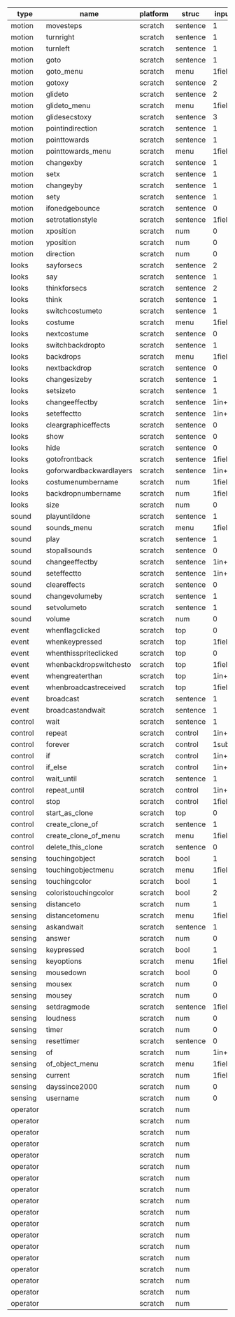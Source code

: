 | type    | name                    | platform | struc    | inputs_N   | notes | upd | checked |
| ------- | ----------------------- | -------- | -------- | ---------- | ----- | --- | ------- |
| motion  | movesteps               | scratch  | sentence | 1          |       |     |         |
| motion  | turnright               | scratch  | sentence | 1          |       |     |         |
| motion  | turnleft                | scratch  | sentence | 1          |       |     |         |
| motion  | goto                    | scratch  | sentence | 1          |       |     |         |
| motion  | goto_menu               | scratch  | menu     | 1field     |       |     |         |
| motion  | gotoxy                  | scratch  | sentence | 2          |       |     |         |
| motion  | glideto                 | scratch  | sentence | 2          |       |     |         |
| motion  | glideto_menu            | scratch  | menu     | 1field     |       |     |         |
| motion  | glidesecstoxy           | scratch  | sentence | 3          |       |     |         |
| motion  | pointindirection        | scratch  | sentence | 1          |       |     |         |
| motion  | pointtowards            | scratch  | sentence | 1          |       |     |         |
| motion  | pointtowards_menu       | scratch  | menu     | 1field     |       |     |         |
| motion  | changexby               | scratch  | sentence | 1          |       |     |         |
| motion  | setx                    | scratch  | sentence | 1          |       |     |         |
| motion  | changeyby               | scratch  | sentence | 1          |       |     |         |
| motion  | sety                    | scratch  | sentence | 1          |       |     |         |
| motion  | ifonedgebounce          | scratch  | sentence | 0          |       |     |         |
| motion  | setrotationstyle        | scratch  | sentence | 1field     |       |     |         |
| motion  | xposition               | scratch  | num      | 0          |       |     |         |
| motion  | yposition               | scratch  | num      | 0          |       |     |         |
| motion  | direction               | scratch  | num      | 0          |       |     |         |
| looks   | sayforsecs              | scratch  | sentence | 2          |       |     |         |
| looks   | say                     | scratch  | sentence | 1          |       |     |         |
| looks   | thinkforsecs            | scratch  | sentence | 2          |       |     |         |
| looks   | think                   | scratch  | sentence | 1          |       |     |         |
| looks   | switchcostumeto         | scratch  | sentence | 1          |       |     |         |
| looks   | costume                 | scratch  | menu     | 1field     |       |     |         |
| looks   | nextcostume             | scratch  | sentence | 0          |       |     |         |
| looks   | switchbackdropto        | scratch  | sentence | 1          |       |     |         |
| looks   | backdrops               | scratch  | menu     | 1field     |       |     |         |
| looks   | nextbackdrop            | scratch  | sentence | 0          |       |     |         |
| looks   | changesizeby            | scratch  | sentence | 1          |       |     |         |
| looks   | setsizeto               | scratch  | sentence | 1          |       |     |         |
| looks   | changeeffectby          | scratch  | sentence | 1in+1field |       |     |         |
| looks   | seteffectto             | scratch  | sentence | 1in+1field |       |     |         |
| looks   | cleargraphiceffects     | scratch  | sentence | 0          |       |     |         |
| looks   | show                    | scratch  | sentence | 0          |       |     |         |
| looks   | hide                    | scratch  | sentence | 0          |       |     |         |
| looks   | gotofrontback           | scratch  | sentence | 1field     |       |     |         |
| looks   | goforwardbackwardlayers | scratch  | sentence | 1in+1field |       |     |         |
| looks   | costumenumbername       | scratch  | num      | 1field     |       |     |         |
| looks   | backdropnumbername      | scratch  | num      | 1field     |       |     |         |
| looks   | size                    | scratch  | num      | 0          |       |     |         |
| sound   | playuntildone           | scratch  | sentence | 1          |       |     |         |
| sound   | sounds_menu             | scratch  | menu     | 1field     |       |     |         |
| sound   | play                    | scratch  | sentence | 1          |       |     |         |
| sound   | stopallsounds           | scratch  | sentence | 0          |       |     |         |
| sound   | changeeffectby          | scratch  | sentence | 1in+1field |       |     |         |
| sound   | seteffectto             | scratch  | sentence | 1in+1field |       |     |         |
| sound   | cleareffects            | scratch  | sentence | 0          |       |     |         |
| sound   | changevolumeby          | scratch  | sentence | 1          |       |     |         |
| sound   | setvolumeto             | scratch  | sentence | 1          |       |     |         |
| sound   | volume                  | scratch  | num      | 0          |       |     |         |
| event   | whenflagclicked         | scratch  | top      | 0          |       |     |         |
| event   | whenkeypressed          | scratch  | top      | 1field     |       |     |         |
| event   | whenthisspriteclicked   | scratch  | top      | 0          |       |     |         |
| event   | whenbackdropswitchesto  | scratch  | top      | 1field     |       |     |         |
| event   | whengreaterthan         | scratch  | top      | 1in+1field |       |     |         |
| event   | whenbroadcastreceived   | scratch  | top      | 1field     |       |     |         |
| event   | broadcast               | scratch  | sentence | 1          |       |     |         |
| event   | broadcastandwait        | scratch  | sentence | 1          |       |     |         |
| control | wait                    | scratch  | sentence | 1          |       |     |         |
| control | repeat                  | scratch  | control  | 1in+1sub   |       |     |         |
| control | forever                 | scratch  | control  | 1sub       |       |     |         |
| control | if                      | scratch  | control  | 1in+1sub   |       |     |         |
| control | if_else                 | scratch  | control  | 1in+2sub   |       |     |         |
| control | wait_until              | scratch  | sentence | 1          |       |     |         |
| control | repeat_until            | scratch  | control  | 1in+1sub   |       |     |         |
| control | stop                    | scratch  | control  | 1field     |       |     |         |
| control | start_as_clone          | scratch  | top      | 0          |       |     |         |
| control | create_clone_of         | scratch  | sentence | 1          |       |     |         |
| control | create_clone_of_menu    | scratch  | menu     | 1field     |       |     |         |
| control | delete_this_clone       | scratch  | sentence | 0          |       |     |         |
| sensing | touchingobject          | scratch  | bool     | 1          |       |     |         |
| sensing | touchingobjectmenu      | scratch  | menu     | 1field     |       |     |         |
| sensing | touchingcolor           | scratch  | bool     | 1          |       |     |         |
| sensing | coloristouchingcolor    | scratch  | bool     | 2          |       |     |         |
| sensing | distanceto              | scratch  | num      | 1          |       |     |         |
| sensing | distancetomenu          | scratch  | menu     | 1field     |       |     |         |
| sensing | askandwait              | scratch  | sentence | 1          |       |     |         |
| sensing | answer                  | scratch  | num      | 0          |       |     |         |
| sensing | keypressed              | scratch  | bool     | 1          |       |     |         |
| sensing | keyoptions              | scratch  | menu     | 1field     |       |     |         |
| sensing | mousedown               | scratch  | bool     | 0          |       |     |         |
| sensing | mousex                  | scratch  | num      | 0          |       |     |         |
| sensing | mousey                  | scratch  | num      | 0          |       |     |         |
| sensing | setdragmode             | scratch  | sentence | 1field     |       |     |         |
| sensing | loudness                | scratch  | num      | 0          |       |     |         |
| sensing | timer                   | scratch  | num      | 0          |       |     |         |
| sensing | resettimer              | scratch  | sentence | 0          |       |     |         |
| sensing | of                      | scratch  | num      | 1in+1field |       |     |         |
| sensing | of_object_menu          | scratch  | menu     | 1field     |       |     |         |
| sensing | current                 | scratch  | num      | 1field     |       |     |         |
| sensing | dayssince2000           | scratch  | num      | 0          |       |     |         |
| sensing | username                | scratch  | num      | 0          |       |     |         |
| operator |                 | scratch  | num      |          |       |     |         |
| operator |                 | scratch  | num      |          |       |     |         |
| operator |                 | scratch  | num      |          |       |     |         |
| operator |                 | scratch  | num      |          |       |     |         |
| operator |                 | scratch  | num      |          |       |     |         |
| operator |                 | scratch  | num      |          |       |     |         |
| operator |                 | scratch  | num      |          |       |     |         |
| operator |                 | scratch  | num      |          |       |     |         |
| operator |                 | scratch  | num      |          |       |     |         |
| operator |                 | scratch  | num      |          |       |     |         |
| operator |                 | scratch  | num      |          |       |     |         |
| operator |                 | scratch  | num      |          |       |     |         |
| operator |                 | scratch  | num      |          |       |     |         |
| operator |                 | scratch  | num      |          |       |     |         |
| operator |                 | scratch  | num      |          |       |     |         |
| operator |                 | scratch  | num      |          |       |     |         |
| operator |                 | scratch  | num      |          |       |     |         |
| operator |                 | scratch  | num      |          |       |     |         |
